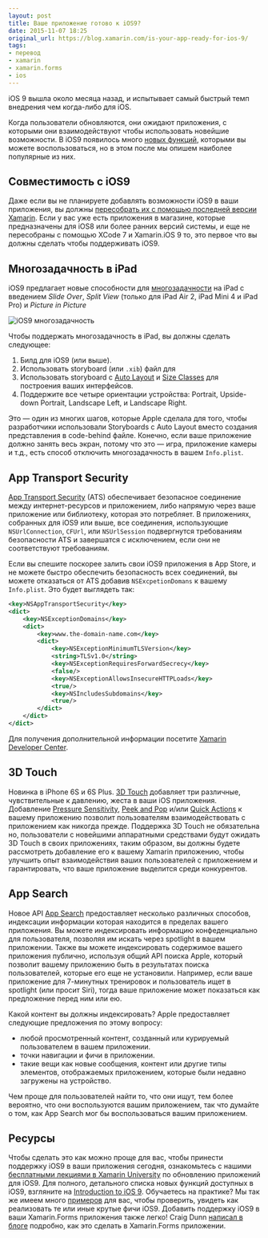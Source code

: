 ```yaml
---
layout: post
title: Ваше приложение готово к iOS9?
date: 2015-11-07 18:25
original_url: https://blog.xamarin.com/is-your-app-ready-for-ios-9/
tags:
- перевод
- xamarin
- xamarin.forms
- ios
---
```


iOS 9 вышла около месяца назад, и испытывает самый быстрый темп внедрения чем когда-либо для iOS.

Когда пользователи обновляются, они ожидают приложения, с которыми они взаимодействуют чтобы использовать новейшие возможности. В iOS9 появилось много [новых функций](http://https/developer.xamarin.com/guides/ios/platform_features/introduction_to_ios9/), которыми вы можете воспользоваться, но в этом после мы опишем наиболее популярные из них.

## Совместимость с iOS9

Даже если вы не планируете добавлять возможности iOS9 в ваши приложения, вы должны [пересобрать их с помощью последней версии Xamarin](https://developer.xamarin.com/guides/ios/platform_features/ios9/). Если у вас уже есть приложения в магазине, которые предназначены для iOS8 или более ранних версий системы, и еще не пересобраны с помощью XCode 7 и Xamarin.iOS 9 то, это первое что вы должны сделать чтобы поддерживать iOS9.

## Многозадачность в iPad

iOS9 предлагает новые способности для [многозадачности](http://developer.xamarin.com/guides/ios/platform_features/introduction_to_ios9/multitasking/) на iPad с введением *Slide Over*, *Split View* (только для iPad Air 2, iPad Mini 4 и iPad Pro) и *Picture in Picture*

![iOS9 многозадачность](https://blog.xamarin.com/wp-content/uploads/2015/08/io-9-split-view-multitasking-300x216.jpg)

Чтобы поддержать многозадачность в iPad, вы должны сделать следующее:

1. Билд для iOS9 (или выше).
2. Использовать storyboard (или `.xib`) файл для
3. Использовать storyboard с [Auto Layout](https/developer.xamarin.com/guides/ios/user_interface/designer/designer_auto_layout/) и [Size Classes](https://developer.xamarin.com/guides/ios/platform_features/introduction_to_unified_storyboards/#Size_Classes) для построения ваших интерфейсов.
4. Поддержите все четыре ориентации устройства: Portrait, Upside-down Portrait, Landscape Left, и Landscape Right.

Это — один из многих шагов, которые Apple сделала для того, чтобы разработчики использовали Storyboards с Auto Layout вместо создания представления в code-behind файле. Конечно, если ваше приложение должно занять весь экран, потому что это — игра, приложение камеры и т.д., есть способ отключить многозадачность в вашем `Info.plist`.

## App Transport Security

[App Transport Security](http://developer.xamarin.com/guides/ios/platform_features/introduction_to_ios9/ats/) (ATS)  обеспечивает безопасное соединение между интернет-ресурсов и приложением, либо напрямую через ваше приложение или библиотеку, которая это потребляет. В приложениях, собранных для iOS9 или выше, все соединения, использующие `NSUrlConnection`, `CFUrl`, или `NSUrlSession` подвергнутся требованиям безопасности ATS и завершатся с исключением, если они не соответствуют требованиям.

Если вы спешите поскорее залить свои iOS9 приложения в App Store, и не можете быстро обеспечить безопасность всех соединений, вы можете отказаться от ATS добавив `NSExcpetionDomans` к вашему `Info.plist`. Это будет выглядеть так:

```xml
<key>NSAppTransportSecurity</key>
<dict>
	<key>NSExceptionDomains</key>
	<dict>
		<key>www.the-domain-name.com</key>
		<dict>
			<key>NSExceptionMinimumTLSVersion</key>
			<string>TLSv1.0</string>
			<key>NSExceptionRequiresForwardSecrecy</key>
			<false/>
			<key>NSExceptionAllowsInsecureHTTPLoads</key>
			<true/>
			<key>NSIncludesSubdomains</key>
			<true/>
		</dict>
	</dict>
</dict>
```

Для получения дополнительной информации посетите [Xamarin Developer Center](https://developer.xamarin.com/guides/ios/platform_features/introduction_to_ios9/ats/#Opting-Out_of_ATS).

## 3D Touch

Новинка в iPhone 6S и 6S Plus. [3D Touch](https://developer.xamarin.com/guides/ios/platform_features/introduction_to_ios9/3dtouch/) добавляет три различные, чувствительные к давлению, жеста в ваши iOS приложения. Добавление [Pressure Sensitivity](https://developer.xamarin.com/guides/ios/platform_features/introduction_to_ios9/3dtouch/#Pressure_Sensitivity), [Peek and Pop](https://developer.xamarin.com/guides/ios/platform_features/introduction_to_ios9/3dtouch/#Peek_and_Pop) и/или [Quick Actions](https://developer.xamarin.com/guides/ios/platform_features/introduction_to_ios9/3dtouch/#Quick_Actions) к вашему приложению позволит пользователям взаимодействовать с приложением как никогда прежде. Поддержка 3D Touch не обязательна но, пользователи с новейшими аппаратными средствами будут ожидать 3D Touch в своих приложениях, таким образом, вы должны будете рассмотреть добавление его к вашему Xamarin приложению, чтобы улучшить опыт взаимодействия ваших пользователей с приложением и гарантировать, что ваше приложение выделится среди конкурентов.

## App Search

Новое API [App Search](https://developer.xamarin.com/guides/ios/platform_features/introduction_to_ios9/search/) предоставляет несколько различных способов, индексации информации которая находится в пределах вашего приложения. Вы можете индексировать информацию конфеденциально для пользователя, позволяя им искать через spotlight в вашем приложении. Также вы можете индексировать содержимое вашего приложения публично, используя общий API поиска Apple, который позволит вашему приложению быть в результатах поиска пользователей, которые его еще не установили. Например, если ваше приложение для 7-минутных тренировок и пользователь ищет в spotlight (или просит Siri), тогда ваше приложение может показаться как предложение перед ним или ею.

Какой контент вы должны индексировать? Apple предоставляет следующие предложения по этому вопросу:

- любой просмотренный контент, созданный или курируемый пользователем в вашем приложении.
- точки навигации и фичи в приложении.
- такие вещи как новые сообщения, контент или другие типы элементов, отображаемых приложением, которые были недавно загружены на устройство.

Чем проще для пользователей найти то, что они ищут, тем более вероятно, что они воспользуются вашим приложением, так что думайте о том, как App Search мог бы воспользоваться вашим приложением.

## Ресурсы

Чтобы сделать это как можно проще для вас, чтобы принести поддержку iOS9 в ваши приложения сегодня, ознакомьтесь с нашими [бесплатными лекциями в Xamarin University](https://university.xamarin.com/lightninglectures/updating-your-xamarinios-apps-to-ios9) по обновлению приложений для iOS9. Для полного, детального списка новых функций доступных в iOS9, взгляните на [Introduction to iOS 9](http://developer.xamarin.com/guides/ios/platform_features/introduction_to_ios9/). Обучаетесь на практике? Мы так же имеем много [примеров](http://developer.xamarin.com/samples/ios/iOS9/) для вас, чтобы проверить, увидеть как реализовать те или иные крутые фичи iOS9. Добавить поддержку iOS9 в ваши Xamarin.Forms приложения также легко! Craig Dunn [написал в блоге](http://conceptdev.blogspot.com.by/2015/09/ios-9-ify-your-xamarinforms-app_29.html) подробно, как это сделать в Xamarin.Forms приложении.
